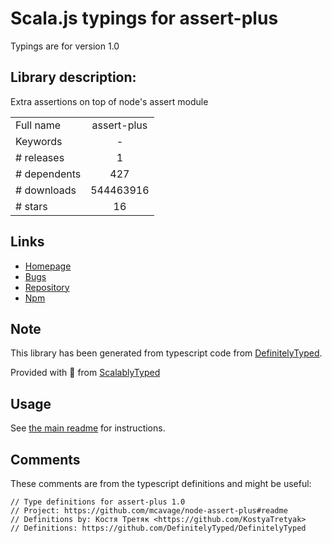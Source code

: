 
# Scala.js typings for assert-plus

Typings are for version 1.0

## Library description:
Extra assertions on top of node's assert module

|                    |                 |
| ------------------ | :-------------: |
| Full name          | assert-plus |
| Keywords           | - |
| # releases         | 1 |
| # dependents       | 427 |
| # downloads        | 544463916 |
| # stars            | 16 |

## Links
- [Homepage](https://github.com/mcavage/node-assert-plus#readme)
- [Bugs](https://github.com/mcavage/node-assert-plus/issues)
- [Repository](https://github.com/mcavage/node-assert-plus)
- [Npm](https://www.npmjs.com/package/assert-plus)
    


## Note
This library has been generated from typescript code from [DefinitelyTyped](https://definitelytyped.org).

Provided with :purple_heart: from [ScalablyTyped](https://github.com/oyvindberg/ScalablyTyped)

## Usage
See [the main readme](../../readme.md) for instructions.

## Comments

These comments are from the typescript definitions and might be useful:
```
// Type definitions for assert-plus 1.0
// Project: https://github.com/mcavage/node-assert-plus#readme
// Definitions by: Костя Третяк <https://github.com/KostyaTretyak>
// Definitions: https://github.com/DefinitelyTyped/DefinitelyTyped

```

